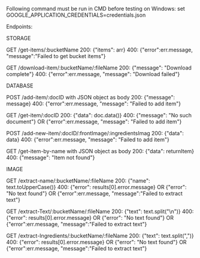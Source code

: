Following command must be run in CMD before testing on Windows:
set GOOGLE_APPLICATION_CREDENTIALS=credentials.json

Endpoints:


STORAGE

GET /get-items/:bucketName
200: {"items": arr}
400: {"error":err.message, "message":"Failed to get bucket items"}

GET /download-item/:bucketName/:fileName
200: {"message": "Download complete"}
400: {"error":err.message, "message": "Download failed"}


DATABASE

POST /add-item/:docID with JSON object as body
200: {"message": message}
400: {"error":err.message, "message": "Failed to add item"}

GET /get-item/:docID
200: {"data": doc.data()}
400: {"message": "No such document"} OR {"error":err.message, "message": "Failed to add item"}

POST /add-new-item/:docID/:frontImage/:ingredientsImag
200: {"data": data}
400: {"error":err.message, "message": "Failed to add item"}

GET /get-item-by-name with JSON object as body
200: {"data": returnItem}
400: {"message": "Item not found"}


IMAGE

GET /extract-name/:bucketName/:fileName
200: {"name": text.toUpperCase()}
400: {"error": results[0].error.message} OR {"error": "No text found"} OR {"error":err.message, "message":"Failed to extract text"}

GET /extract-Text/:bucketName/:fileName
200: {"text": text.split("\n")}
400: {"error": results[0].error.message} OR {"error": "No text found"} OR {"error":err.message, "message":"Failed to extract text"}

GET /extract-Ingredients/:bucketName/:fileName
200: {"text": text.split(",")}
400: {"error": results[0].error.message} OR {"error": "No text found"} OR {"error":err.message, "message":"Failed to extract text"}
